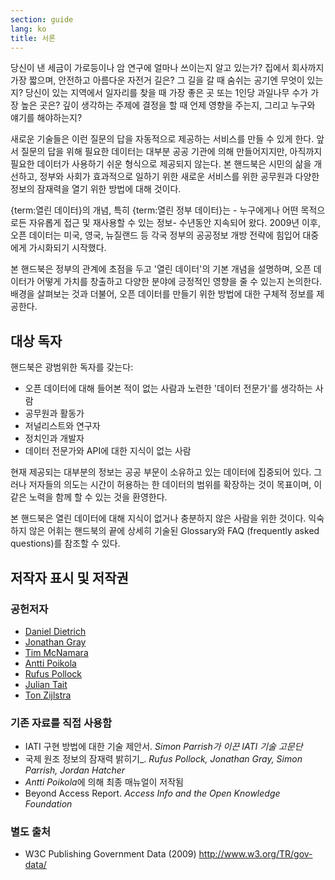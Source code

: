 ```yaml
---
section: guide
lang: ko
title: 서론
---
```


당신이 낸 세금이 가로등이나 암 연구에 얼마나 쓰이는지 알고 있는가? 집에서 회사까지 가장 짧으며, 안전하고 아름다운 자전거 길은? 그 길을 갈 때 숨쉬는 공기엔 무엇이 있는지? 당신이 있는 지역에서 일자리를 찾을 때 가장 좋은 곳 또는 1인당 과일나무 수가 가장 높은 곳은? 깊이 생각하는 주제에 결정을 할 때 언제 영향을 주는지, 그리고 누구와 얘기를 해야하는지?

새로운 기술들은 이런 질문의 답을 자동적으로 제공하는 서비스를 만들 수 있게 한다. 앞서 질문의 답을 위해 필요한 데이터는 대부분 공공 기관에 의해 만들어지지만, 아직까지 필요한 데이터가 사용하기 쉬운 형식으로 제공되지 않는다. 본 핸드북은 시민의 삶을 개선하고, 정부와 사회가 효과적으로 일하기 위한 새로운 서비스를 위한 공무원과 다양한 정보의 잠재력을 열기 위한 방법에 대해 것이다.

{term:열린 데이터}의 개념, 특히 {term:열린 정부 데이터}는 - 누구에게나 어떤 목적으로든 자유롭게 접근 및 재사용할 수 있는 정보- 수년동안 지속되어 왔다. 2009년 이후, 오픈 데이터는 미국, 영국, 뉴질랜드 등 각국 정부의 공공정보 개방 전략에 힘입어 대중에게 가시화되기 시작했다.

본 핸드북은 정부의 관계에 초점을 두고 '열린 데이터'의 기본 개념을 설명하며, 오픈 데이터가 어떻게 가치를 창출하고 다양한 분야에 긍정적인 영향을 줄 수 있는지 논의한다. 배경을 살펴보는 것과 더불어, 오픈 데이터를 만들기 위한 방법에 대한 구체적 정보를 제공한다.

## 대상 독자

핸드북은 광범위한 독자를 갖는다:

-   오픈 데이터에 대해 들어본 적이 없는 사람과 노련한 '데이터 전문가'를 생각하는 사람
-   공무원과 활동가
-   저널리스트와 연구자
-   정치인과 개발자
-   데이터 전문가와 API에 대한 지식이 없는 사람

현재 제공되는 대부분의 정보는 공공 부문이 소유하고 있는 데이터에 집중되어 있다. 그러나 저자들의 의도는 시간이 허용하는 한 데이터의 범위를 확장하는 것이 목표이며, 이같은 노력을 함께 할 수 있는 것을 환영한다.

본 핸드북은 열린 데이터에 대해 지식이 없거나 충분하지 않은 사람을 위한 것이다. 익숙하지 않은 어휘는 핸드북의 끝에 상세히 기술된 Glossary와 FAQ (frequently asked questions)를 참조할 수 있다.

## 저작자 표시 및 저작권

### 공헌저자

-   [Daniel Dietrich](http://ddie.me/)
-   [Jonathan Gray](http://jonathangray.org/)
-   [Tim McNamara](http://timmcnamara.co.nz)
-   [Antti Poikola](http://apoikola.wordpress.com/)
-   [Rufus Pollock](http://rufuspollock.org/)
-   [Julian Tait](http://www.littlestar.tv/)
-   [Ton Zijlstra](http://www.zylstra.org/)

### 기존 자료를 직접 사용함

-   IATI 구현 방법에 대한 기술 제안서. *Simon Parrish가 이끈 IATI 기술 고문단*
-   국제 원조 정보의 잠재력 밝히기\_. *Rufus Pollock, Jonathan Gray, Simon Parrish, Jordan Hatcher*
-   *Antti Poikola*에 의해 최종 매뉴얼이 저작됨
-   Beyond Access Report. *Access Info and the Open Knowledge Foundation*

### 별도 출처

-   W3C Publishing Government Data (2009) <http://www.w3.org/TR/gov-data/>